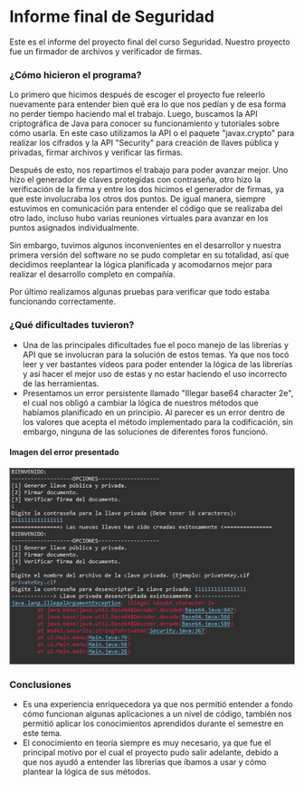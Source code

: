 # Informe final de Seguridad
Este es el informe del proyecto final del curso Seguridad. Nuestro proyecto fue un firmador de archivos y verificador de firmas.

### ¿Cómo hicieron el programa?
Lo primero que hicimos después de escoger el proyecto fue releerlo nuevamente para entender bien qué era lo que nos pedían y de esa forma no perder tiempo haciendo mal el trabajo. Luego, buscamos la API criptográfica de Java para conocer su funcionamiento y tutoriales sobre cómo usarla. En este caso utilizamos la API o el paquete "javax.crypto" para realizar los cifrados y la API "Security" para creación de llaves pública y privadas, firmar archivos y verificar las firmas.

Después de esto, nos repartimos el trabajo para poder avanzar mejor. Uno hizo el generador de claves protegidas con contraseña, otro hizo la verificación de la firma y entre los dos hicimos el generador de firmas, ya que este involucraba los otros dos puntos. De igual manera, siempre estuvimos en comunicación para entender el código que se realizaba del otro lado, incluso hubo varias reuniones virtuales para avanzar en los puntos asignados individualmente.

Sin embargo, tuvimos algunos inconvenientes en el desarrollor y nuestra primera versión del software no se pudo completar en su totalidad, así que decidimos reeplantear la lógica planificada y acomodarnos mejor para realizar el desarrollo completo en compañía.

Por último realizamos algunas pruebas para verificar que todo estaba funcionando correctamente.

### ¿Qué dificultades tuvieron?

* Una de las principales dificultades fue el poco manejo de las librerías y API que se involucran para la solución de estos temas. Ya que nos tocó leer y ver bastantes vídeos para poder entender la lógica de las librerías y así hacer el mejor uso de estas y no estar haciendo el uso incorrecto de las herramientas.
* Presentamos un error persistente llamado "Illegar base64 character 2e", el cual nos obligó a cambiar la lógica de nuestros métodos que habíamos planificado en un principio. Al parecer es un error dentro de los valores que acepta el método implementado para la codificación, sin embargo, ninguna de las soluciones de diferentes foros funcionó.
#### Imagen del error presentado

![](https://github.com/ASuarez10/FileSignerAndVerifier/blob/main/recursos/Error%20Base64.jpeg?raw=true)

### Conclusiones
* Es una experiencia enriquecedora ya que nos permitió entender a fondo cómo funcionan algunas aplicaciones a un nivel de código, también nos permitió aplicar los conocimientos aprendidos durante el semestre en este tema.
* El conocimiento en teoría siempre es muy necesario, ya que fue el principal motivo por el cual el proyecto pudo salir adelante, debido a que nos ayudó a entender las librerías que íbamos a usar y cómo plantear la lógica de sus métodos.
